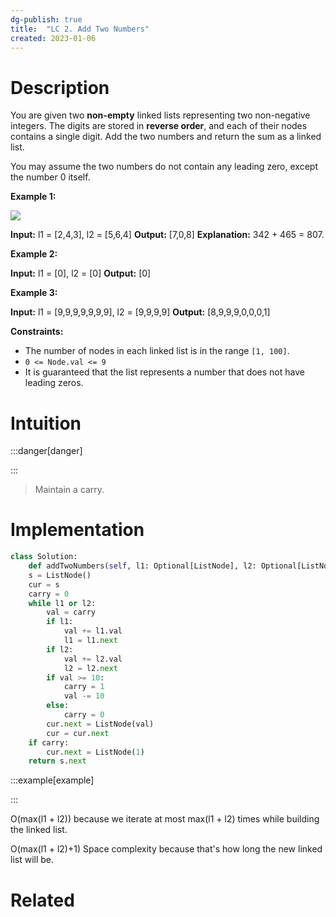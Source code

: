 ```yaml
---
dg-publish: true
title:  "LC 2. Add Two Numbers"
created: 2023-01-06
---
```



# Description
You are given two **non-empty** linked lists representing two non-negative integers. The digits are stored in **reverse order**, and each of their nodes contains a single digit. Add the two numbers and return the sum as a linked list.

You may assume the two numbers do not contain any leading zero, except the number 0 itself.

**Example 1:**

![](https://assets.leetcode.com/uploads/2020/10/02/addtwonumber1.jpg)

**Input:** l1 = \[2,4,3], l2 = \[5,6,4]
**Output:** [7,0,8]
**Explanation:** 342 + 465 = 807.

**Example 2:**

**Input:** l1 = [0], l2 = [0]
**Output:** [0]

**Example 3:**

**Input:** l1 = [9,9,9,9,9,9,9], l2 = [9,9,9,9]
**Output:** [8,9,9,9,0,0,0,1]

**Constraints:**

-   The number of nodes in each linked list is in the range `[1, 100]`.
-   `0 <= Node.val <= 9`
-   It is guaranteed that the list represents a number that does not have leading zeros.

# Intuition

:::danger[danger] 


:::
>Maintain a carry. 

# Implementation
```python
class Solution:
    def addTwoNumbers(self, l1: Optional[ListNode], l2: Optional[ListNode]) -> Optional[ListNode]:
	s = ListNode()
	cur = s
	carry = 0
	while l1 or l2:
		val = carry
		if l1:
			val += l1.val
			l1 = l1.next
		if l2:
			val += l2.val
			l2 = l2.next
		if val >= 10:
			carry = 1
			val -= 10
		else:
			carry = 0
		cur.next = ListNode(val)
		cur = cur.next
	if carry:
		cur.next = ListNode(1)
	return s.next
```

:::example[example] 


:::

O(max(l1 + l2)) because we iterate at most max(l1 + l2) times while building the linked list.
 
O(max(l1 + l2)+1) Space complexity because that's how long the new linked list will be.
# Related

